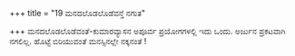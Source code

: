 +++
title = "19 ಮನದಲೊಡಲೊಡೆವನ್ತೆ ನಗುತ"

+++
ಮನದಲೊಡಲೊಡೆವಂತೆ-ಕುಮಾರವ್ಯಾಸನ ಅಪೂರ್ವ ಪ್ರಯೋಗಗಳಲ್ಲಿ ಇದು ಒಂದು. ಅರ್ಜುನ ಪ್ರಕಟವಾಗಿ ನಗಲಿಲ್ಲ. ಹೊಟ್ಟೆ ಬಿರಿಯುವಂತೆ ಮನಸ್ಸಿನಲ್ಲೇ ನಕ್ಕನಂತೆ !